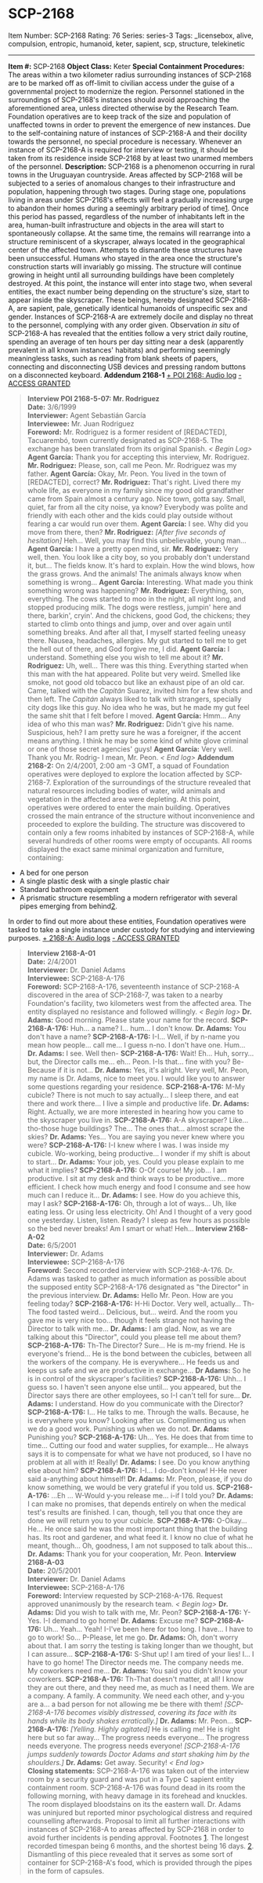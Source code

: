 # SCP-2168
Item Number: SCP-2168
Rating: 76
Series: series-3
Tags: _licensebox, alive, compulsion, entropic, humanoid, keter, sapient, scp, structure, telekinetic

---

  
**Item #:** SCP-2168 
**Object Class:** Keter
**Special Containment Procedures:** The areas within a two kilometer radius surrounding instances of SCP-2168 are to be marked off as off-limit to civilian access under the guise of a governmental project to modernize the region. Personnel stationed in the surroundings of SCP-2168's instances should avoid approaching the aforementioned area, unless directed otherwise by the Research Team. Foundation operatives are to keep track of the size and population of unaffected towns in order to prevent the emergence of new instances.
Due to the self-containing nature of instances of SCP-2168-A and their docility towards the personnel, no special procedure is necessary. Whenever an instance of SCP-2168-A is required for interview or testing, it should be taken from its residence inside SCP-2168 by at least two unarmed members of the personnel.
**Description:** SCP-2168 is a phenomenon occurring in rural towns in the Uruguayan countryside. Areas affected by SCP-2168 will be subjected to a series of anomalous changes to their infrastructure and population, happening through two stages.
During stage one, populations living in areas under SCP-2168's effects will feel a gradually increasing urge to abandon their homes during a seemingly arbitrary period of time[1](javascript:;). Once this period has passed, regardless of the number of inhabitants left in the area, human-built infrastructure and objects in the area will start to spontaneously collapse. At the same time, the remains will rearrange into a structure reminiscent of a skyscraper, always located in the geographical center of the affected town. Attempts to dismantle these structures have been unsuccessful. Humans who stayed in the area once the structure's construction starts will invariably go missing.
The structure will continue growing in height until all surrounding buildings have been completely destroyed. At this point, the instance will enter into stage two, when several entities, the exact number being depending on the structure's size, start to appear inside the skyscraper. These beings, hereby designated SCP-2168-A, are sapient, pale, genetically identical humanoids of unspecific sex and gender. Instances of SCP-2168-A are extremely docile and display no threat to the personnel, complying with any order given.
Observation _in situ_ of SCP-2168-A has revealed that the entities follow a very strict daily routine, spending an average of ten hours per day sitting near a desk (apparently prevalent in all known instances' habitats) and performing seemingly meaningless tasks, such as reading from blank sheets of papers, connecting and disconnecting USB devices and pressing random buttons on a disconnected keyboard.
**Addendum 2168-1**
[\+ POI 2168: Audio log](javascript:;)
[\- ACCESS GRANTED](javascript:;)
> **Interview POI 2168-5-07: Mr. Rodriguez**  
>  **Date:** 3/6/1999  
>  **Interviewer:** Agent Sebastián García  
>  **Interviewee:** Mr. Juan Rodriguez  
>  **Foreword:** Mr. Rodriguez is a former resident of [REDACTED], Tacuarembó, town currently designated as SCP-2168-5. The exchange has been translated from its original Spanish.
> _< Begin Log>_
> **Agent García:** Thank you for accepting this interview, Mr. Rodriguez.
> **Mr. Rodriguez:** Please, son, call me Peon. Mr. Rodriguez was my father.
> **Agent García:** Okay, Mr. Peon. You lived in the town of [REDACTED], correct?
> **Mr. Rodriguez:** That's right. Lived there my whole life, as everyone in my family since my good old grandfather came from Spain almost a century ago. Nice town, gotta say. Small, quiet, far from all the city noise, ya know? Everybody was polite and friendly with each other and the kids could play outside without fearing a car would run over them.
> **Agent García:** I see. Why did you move from there, then?
> **Mr. Rodriguez:** _[After five seconds of hesitation]_ Heh… Well, you may find this unbelievable, young man…
> **Agent García:** I have a pretty open mind, sir.
> **Mr. Rodriguez:** Very well, then. You look like a city boy, so you probably don't understand it, but… The fields know. It's hard to explain. How the wind blows, how the grass grows. And the animals! The animals always know when something is wrong…
> **Agent García:** Interesting. What made you think something wrong was happening?
> **Mr. Rodriguez:** Everything, son, everything. The cows started to moo in the night, all night long, and stopped producing milk. The dogs were restless, jumpin' here and there, barkin', cryin'. And the chickens, good God, the chickens; they started to climb onto things and jump, over and over again until something breaks. And after all that, I myself started feeling uneasy there. Nausea, headaches, allergies. My gut started to tell me to get the hell out of there, and God forgive me, I did.
> **Agent García:** I understand. Something else you wish to tell me about it?
> **Mr. Rodriguez:** Uh, well… There was this thing. Everything started when this man with the hat appeared. Polite but very weird. Smelled like smoke, not good old tobacco but like an exhaust pipe of an old car. Came, talked with the _Capitán_ Suarez, invited him for a few shots and then left. The _Capitán_ always liked to talk with strangers, specially city dogs like this guy. No idea who he was, but he made my gut feel the same shit that I felt before I moved.
> **Agent García:** Hmm… Any idea of who this man was?
> **Mr. Rodriguez:** Didn't give his name. Suspicious, heh? I am pretty sure he was a foreigner, if the accent means anything. I think he may be some kind of white glove criminal or one of those secret agencies' guys!
> **Agent García:** Very well. Thank you Mr. Rodrig- I mean, Mr. Peon.
> _< End log>_
**Addendum 2168-2:** On 2/4/2001, 2:00 am -3 GMT, a squad of Foundation operatives were deployed to explore the location affected by SCP-2168-7. Exploration of the surroundings of the structure revealed that natural resources including bodies of water, wild animals and vegetation in the affected area were depleting. At this point, operatives were ordered to enter the main building.
Operatives crossed the main entrance of the structure without inconvenience and proceeded to explore the building. The structure was discovered to contain only a few rooms inhabited by instances of SCP-2168-A, while several hundreds of other rooms were empty of occupants. All rooms displayed the exact same minimal organization and furniture, containing:
  * A bed for one person
  * A single plastic desk with a single plastic chair
  * Standard bathroom equipment
  * A prismatic structure resembling a modern refrigerator with several pipes emerging from behind[2](javascript:;).

In order to find out more about these entities, Foundation operatives were tasked to take a single instance under custody for studying and interviewing purposes.
[\+ 2168-A: Audio logs](javascript:;)
[\- ACCESS GRANTED](javascript:;)
> **Interview 2168-A-01**  
>  **Date:** 2/4/2001  
>  **Interviewer:** Dr. Daniel Adams  
>  **Interviewee:** SCP-2168-A-176  
>  **Foreword:** SCP-2168-A-176, seventeenth instance of SCP-2168-A discovered in the area of SCP-2168-7, was taken to a nearby Foundation's facility, two kilometers west from the affected area. The entity displayed no resistance and followed willingly.
> _< Begin log>_
> **Dr. Adams:** Good morning. Please state your name for the record.
> **SCP-2168-A-176:** Huh… a name? I… hum… I don't know.
> **Dr. Adams:** You don't have a name?
> **SCP-2168-A-176:** I-I… Well, if by n-name you mean how people… call me… I guess n-no. I don't have one. Hum…
> **Dr. Adams:** I see. Well then-
> **SCP-2168-A-176:** Wait! Eh… Huh, sorry… but, the Director calls me… eh… Peon. I-Is that… fine with you? Be-Because if it is not…
> **Dr. Adams:** Yes, it's alright. Very well, Mr. Peon, my name is Dr. Adams, nice to meet you. I would like you to answer some questions regarding your residence.
> **SCP-2168-A-176:** M-My cubicle? There is not much to say actually… I sleep there, and eat there and work there… I live a simple and productive life.
> **Dr. Adams:** Right. Actually, we are more interested in hearing how you came to the skyscraper you live in.
> **SCP-2168-A-176:** A-A skyscraper? Like… tho-those huge buildings? The… The ones that… almost scrape the skies?
> **Dr. Adams:** Yes… You are saying you never knew where you were?
> **SCP-2168-A-176:** I-I knew where I was. I was inside my cubicle. Wo-working, being productive… I wonder if my shift is about to start…
> **Dr. Adams:** Your job, yes. Could you please explain to me what it implies?
> **SCP-2168-A-176:** O-Of course! My job… I am productive. I sit at my desk and think ways to be productive… more efficient. I check how much energy and food I consume and see how much can I reduce it…
> **Dr. Adams:** I see. How do you achieve this, may I ask?
> **SCP-2168-A-176:** Oh, through a lot of ways… Uh, like eating less. Or using less electricity. Oh! And I thought of a very good one yesterday. Listen, listen. Ready? I sleep as few hours as possible so the bed never breaks! Am I smart or what! Heh…
> **Interview 2168-A-02**  
>  **Date:** 6/5/2001  
>  **Interviewer:** Dr. Adams  
>  **Interviewee:** SCP-2168-A-176  
>  **Foreword:** Second recorded interview with SCP-2168-A-176. Dr. Adams was tasked to gather as much information as possible about the supposed entity SCP-2168-A-176 designated as "the Director" in the previous interview.
> **Dr. Adams:** Hello Mr. Peon. How are you feeling today?
> **SCP-2168-A-176:** H-Hi Doctor. Very well, actually… Th-The food tasted weird… Delicious, but… weird. And the room you gave me is very nice too… though it feels strange not having the Director to talk with me…
> **Dr. Adams:** I am glad. Now, as we are talking about this "Director", could you please tell me about them?
> **SCP-2168-A-176:** Th-The Director? Sure… He is m-my friend. He is everyone's friend… He is the bond between the cubicles, between all the workers of the company. He is everywhere… He feeds us and keeps us safe and we are productive in exchange…
> **Dr Adams:** So he is in control of the skyscraper's facilities?
> **SCP-2168-A-176:** Uhh… I guess so. I haven't seen anyone else until… you appeared, but the Director says there are other employees, so I-I can't tell for sure…
> **Dr. Adams:** I understand. How do you communicate with the Director?
> **SCP-2168-A-176:** I… He talks to me. Through the walls. Because, he is everywhere you know? Looking after us. Complimenting us when we do a good work. Punishing us when we do not.
> **Dr. Adams:** Punishing you?
> **SCP-2168-A-176:** Uh… Yes. He does that from time to time… Cutting our food and water supplies, for example… He always says it is to compensate for what we have not produced, so I have no problem at all with it! Really!
> **Dr. Adams:** I see. Do you know anything else about him?
> **SCP-2168-A-176:** I-I… I do-don't know! H-He never said a-anything about himself!
> **Dr. Adams:** Mr. Peon, please, if you do know something, we would be very grateful if you told us.
> **SCP-2168-A-176:** …Eh … W-Would y-you release me… i-if I told you?
> **Dr. Adams:** I can make no promises, that depends entirely on when the medical test's results are finished. I can, though, tell you that once they are done we will return you to your cubicle.
> **SCP-2168-A-176:** O-Okay… He… He once said he was the most important thing that the building has. Its root and gardener, and what feed it. I know no clue of what he meant, though… Oh, goodness, I am not supposed to talk about this…
> **Dr. Adams:** Thank you for your cooperation, Mr. Peon.
> **Interview 2168-A-03**  
>  **Date:** 20/5/2001  
>  **Interviewer:** Dr. Daniel Adams  
>  **Interviewee:** SCP-2168-A-176  
>  **Foreword:** Interview requested by SCP-2168-A-176. Request approved unanimously by the research team.
> _< Begin log>_
> **Dr. Adams:** Did you wish to talk with me, Mr. Peon?
> **SCP-2168-A-176:** Y-Yes. I-I demand to go home!
> **Dr. Adams:** Excuse me?
> **SCP-2168-A-176:** Uh… Yeah… Yeah! I-I've been here for too long. I have… I have to go to work! So… P-Please, let me go.
> **Dr. Adams:** Oh, don't worry about that. I am sorry the testing is taking longer than we thought, but I can assure…
> **SCP-2168-A-176:** S-Shut up! I am tired of your lies! I… I have to go home! The Director needs me. The company needs me. My coworkers need me…
> **Dr. Adams:** You said you didn't know your coworkers.
> **SCP-2168-A-176:** Th-That doesn't matter, at all! I know they are out there, and they need me, as much as I need them. We are a company. A family. A community. We need each other, and y-you are a… a bad person for not allowing me be there with them!
> _[SCP-2168-A-176 becomes visibly distressed, covering its face with its hands while its body shakes erratically.]_
> **Dr. Adams:** Mr. Peon…
> **SCP-2168-A-176:** _[Yelling. Highly agitated]_ He is calling me! He is right here but so far away… The progress needs everyone… The progress needs everyone. The progress needs everyone!
> _[SCP-2168-A-176 jumps suddenly towards Doctor Adams and start shaking him by the shoulders.]_
> **Dr. Adams:** Get away. Security!
> _< End log>_  
>  **Closing statements:** SCP-2168-A-176 was taken out of the interview room by a security guard and was put in a Type C sapient entity containment room. SCP-2168-A-176 was found dead in its room the following morning, with heavy damage in its forehead and knuckles. The room displayed bloodstains on its the eastern wall. Dr. Adams was uninjured but reported minor psychological distress and required counselling afterwards.
> Proposal to limit all further interactions with instances of SCP-2168-A to areas affected by SCP-2168 in order to avoid further incidents is pending approval.
Footnotes
[1](javascript:;). The longest recorded timespan being 6 months, and the shortest being 16 days.
[2](javascript:;). Dismantling of this piece revealed that it serves as some sort of container for SCP-2168-A's food, which is provided through the pipes in the form of capsules.